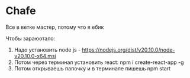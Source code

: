 # Chafe

Все в ветке мастер, потому что я ебик

Чтобы зараюотало:
1. Надо установить node js - https://nodejs.org/dist/v20.10.0/node-v20.10.0-x64.msi
2. Потом через терминал установить react:
   npm i create-react-app -g
3. Потом открываешь папочку и в терминале пишешь npm start

